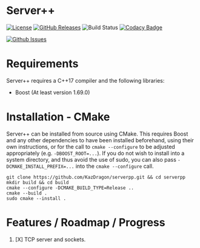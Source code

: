 # Server++

[![License](https://img.shields.io/github/license/KazDragon/serverpp.svg)](https://en.wikipedia.org/wiki/MIT_License)
[![GitHub Releases](https://img.shields.io/github/release/KazDragon/serverpp.svg)](https://github.com/KazDragon/serverpp/releases)
![Build Status](https://github.com/KazDragon/serverpp/workflows/CMake/badge.svg?branch=master)
[![Codacy Badge](https://app.codacy.com/project/badge/Grade/b4737922bf834ff79f61019d09cf69e6)](https://www.codacy.com/gh/KazDragon/serverpp/dashboard?utm_source=github.com&amp;utm_medium=referral&amp;utm_content=KazDragon/serverpp&amp;utm_campaign=Badge_Grade)

[![Github Issues](https://img.shields.io/github/issues/KazDragon/serverpp.svg)](https://github.com/KazDragon/serverpp/issues)

# Requirements

Server++ requires a C++17 compiler and the following libraries:
  * Boost (At least version 1.69.0)

# Installation - CMake

Server++ can be installed from source using CMake.  This requires Boost and any other dependencies to have been installed beforehand, using their own instructions, or for the call to `cmake --configure` to be adjusted appropriately (e.g. `-DBOOST_ROOT=...`).  If you do not wish to install into a system directory, and thus avoid the use of sudo, you can also pass `-DCMAKE_INSTALL_PREFIX=...` into the `cmake --configure` call.

    git clone https://github.com/KazDragon/serverpp.git && cd serverpp
    mkdir build && cd build
    cmake --configure -DCMAKE_BUILD_TYPE=Release ..
    cmake --build .
    sudo cmake --install .

# Features / Roadmap / Progress

1. [X] TCP server and sockets.
